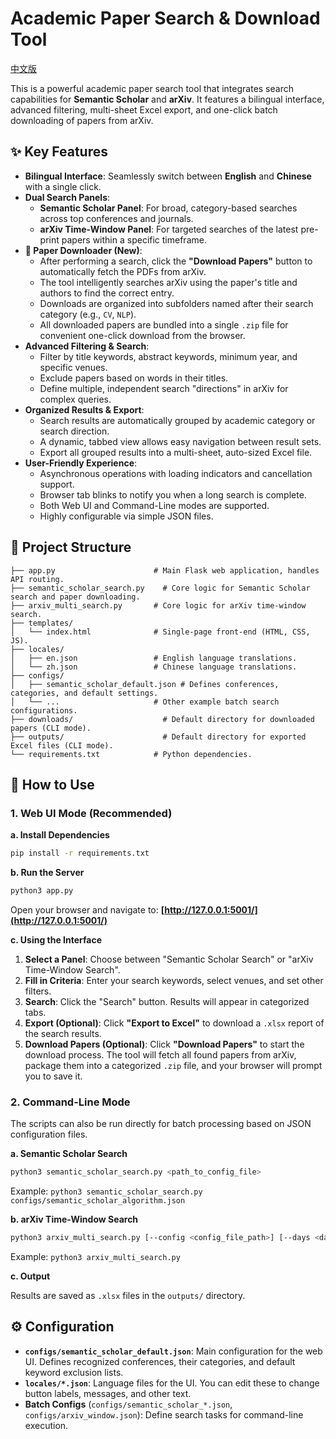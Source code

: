 # Academic Paper Search & Download Tool

[中文版](./README_zh.md)

This is a powerful academic paper search tool that integrates search capabilities for **Semantic Scholar** and **arXiv**. It features a bilingual interface, advanced filtering, multi-sheet Excel export, and one-click batch downloading of papers from arXiv.

## ✨ Key Features

- **Bilingual Interface**: Seamlessly switch between **English** and **Chinese** with a single click.
- **Dual Search Panels**:
    - **Semantic Scholar Panel**: For broad, category-based searches across top conferences and journals.
    - **arXiv Time-Window Panel**: For targeted searches of the latest pre-print papers within a specific timeframe.
- **📄 Paper Downloader (New)**:
    - After performing a search, click the **"Download Papers"** button to automatically fetch the PDFs from arXiv.
    - The tool intelligently searches arXiv using the paper's title and authors to find the correct entry.
    - Downloads are organized into subfolders named after their search category (e.g., `CV`, `NLP`).
    - All downloaded papers are bundled into a single `.zip` file for convenient one-click download from the browser.
- **Advanced Filtering & Search**:
    - Filter by title keywords, abstract keywords, minimum year, and specific venues.
    - Exclude papers based on words in their titles.
    - Define multiple, independent search "directions" in arXiv for complex queries.
- **Organized Results & Export**:
    - Search results are automatically grouped by academic category or search direction.
    - A dynamic, tabbed view allows easy navigation between result sets.
    - Export all grouped results into a multi-sheet, auto-sized Excel file.
- **User-Friendly Experience**:
    - Asynchronous operations with loading indicators and cancellation support.
    - Browser tab blinks to notify you when a long search is complete.
    - Both Web UI and Command-Line modes are supported.
    - Highly configurable via simple JSON files.

## 📂 Project Structure

```
├── app.py                      # Main Flask web application, handles API routing.
├── semantic_scholar_search.py    # Core logic for Semantic Scholar search and paper downloading.
├── arxiv_multi_search.py       # Core logic for arXiv time-window search.
├── templates/
│   └── index.html              # Single-page front-end (HTML, CSS, JS).
├── locales/
│   ├── en.json                 # English language translations.
│   └── zh.json                 # Chinese language translations.
├── configs/
│   ├── semantic_scholar_default.json # Defines conferences, categories, and default settings.
│   └── ...                     # Other example batch search configurations.
├── downloads/                    # Default directory for downloaded papers (CLI mode).
├── outputs/                      # Default directory for exported Excel files (CLI mode).
└── requirements.txt            # Python dependencies.
```

## 🚀 How to Use

### 1. Web UI Mode (Recommended)

**a. Install Dependencies**

```bash
pip install -r requirements.txt
```

**b. Run the Server**

```bash
python3 app.py
```
Open your browser and navigate to: **[http://127.0.0.1:5001/](http://127.0.0.1:5001/)**

**c. Using the Interface**

1.  **Select a Panel**: Choose between "Semantic Scholar Search" or "arXiv Time-Window Search".
2.  **Fill in Criteria**: Enter your search keywords, select venues, and set other filters.
3.  **Search**: Click the "Search" button. Results will appear in categorized tabs.
4.  **Export (Optional)**: Click **"Export to Excel"** to download a `.xlsx` report of the search results.
5.  **Download Papers (Optional)**: Click **"Download Papers"** to start the download process. The tool will fetch all found papers from arXiv, package them into a categorized `.zip` file, and your browser will prompt you to save it.

### 2. Command-Line Mode

The scripts can also be run directly for batch processing based on JSON configuration files.

**a. Semantic Scholar Search**

```bash
python3 semantic_scholar_search.py <path_to_config_file>
```
Example: `python3 semantic_scholar_search.py configs/semantic_scholar_algorithm.json`

**b. arXiv Time-Window Search**

```bash
python3 arxiv_multi_search.py [--config <config_file_path>] [--days <days>] [--limit <number>]
```
Example: `python3 arxiv_multi_search.py`

**c. Output**

Results are saved as `.xlsx` files in the `outputs/` directory.

## ⚙️ Configuration

-   **`configs/semantic_scholar_default.json`**: Main configuration for the web UI. Defines recognized conferences, their categories, and default keyword exclusion lists.
-   **`locales/*.json`**: Language files for the UI. You can edit these to change button labels, messages, and other text.
-   **Batch Configs** (`configs/semantic_scholar_*.json`, `configs/arxiv_window.json`): Define search tasks for command-line execution. 